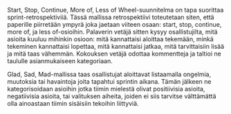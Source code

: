 
Start, Stop, Continue, More of, Less of Wheel-suunnitelma on tapa suorittaa sprint-retrospektiviiä. Tässä mallissa retrospektiivi toteutetaan siten, että paperille piirretään ympyrä joka jaetaan viiteen osaan: start, stop, continue, more of, ja less of-osioihin. Palaverin vetäjä sitten kysyy osallistujilta, mitä asioita kuuluu mihinkin osioon: mitä kannattaisi aloittaa tekemään, minkä tekeminen kannattaisi lopettaa, mitä kannattaisi jatkaa, mitä tarvittaisiin lisää ja mitä taas vähemmän. Kokouksen vetäjä odottaa kommentteja ja taltioi ne taululle asianmukaiseen kategoriaan. 

Glad, Sad, Mad-mallissa taas osallistujat aloittavat listaamalla ongelmia, muutoksia tai havaintoja joita tapahtui sprintin aikana. Tämän jälkeen ne kategorisoidaan asioihin jotka tiimin mielestä olivat positiivisia asioita, negatiivisia asioita, tai valituksen aiheita, joiden ei siis tarvitse välttämättä olla ainoastaan tiimin sisäisiin tekoihin liittyviä. 
